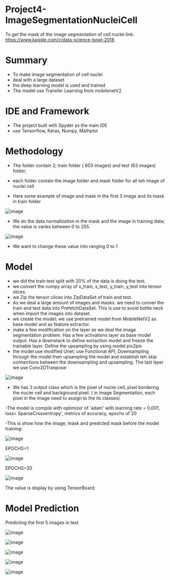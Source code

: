 # Project4-ImageSegmentationNucleiCell
To get the mask of the image segmentation of cell nuclei
link: https://www.kaggle.com/c/data-science-bowl-2018

# Summary
- To make image segmentation of cell nuclei
- deal with a large dataset
- the deep learning model is used and trained
- The model use Transfer Learning from mobilenetV2
# IDE and Framework
- The project built with Spyder as the main IDE
- use Tensorflow, Keras, Numpy, Mathplot
# Methodology
- The folder contain 2; train folder ( 603 images) and test (63 images) folder; 
- each folder contain the image folder and mask folder for all teh image of nuclei cell

- Here some example of image and mask in the first 3 image and its mask in train folder

![image](https://user-images.githubusercontent.com/73817610/175865928-7c37ae06-595c-488c-93c0-0131ad7525be.png)

- We do the data normalization in the mask and the image in training data; the value is varies between 0 to 255.

![image](https://user-images.githubusercontent.com/73817610/175866082-8fe7807f-9e5e-425a-9467-2b7c146f40d8.png)

- We want to change these value into ranging 0 to 1

# Model
- we did the train test split with 20% of the data is doing the test.
- we convert the numpy array of x_train, x_test, y_train, y_test into tensor slices.
- we Zip the tensor clices into ZipDataSet of train and test.
- As we deal a large amount of images and masks. we need to conver the train and test data into PrefetchDataSet. This is use to avoid bottle neck when import the images into dataset.
- we create the model; we use pretrained model from MobileNetV2 as base model and as feature extractor.
- make a few modification on the layer as we deal the image segmentation problem. Has a few activations layer as base model output. Has a downstack to define extraction model and freeze the trainable layer. Define the upsampling by using model pix2pix
- the model use modified Unet; use Functional API, Downsampling through the model then upsampling the model and establish teh skip connections between the downsampling and upsampling. The last layer we use Conv2DTranpose:

![image](https://user-images.githubusercontent.com/73817610/176503181-608af9e2-d658-4dbb-8e14-0cb08738e5ec.png)

- We has 3 output class which is the pixel of nuclei cell, pixel bordering the nuclei cell and background pixel. ( in Image Segmentation, each pixel in the image need to assign to the its classes)

-The model is compile with optimizer of 'adam' with learning rate = 0.001, loss= SparseCrossentropy', metrics of accuracy, epochs of 20

-This is show how the image, mask  and predicted mask before the model training:

![image](https://user-images.githubusercontent.com/73817610/176503840-0bcd7fe3-6a72-41b9-ac7d-950944a8b185.png)

EPOCHS=1

![image](https://user-images.githubusercontent.com/73817610/176506092-ddac0358-dbb4-4a9d-9e19-ad4a9d5e05dc.png)

EPOCHS=20

![image](https://user-images.githubusercontent.com/73817610/176506208-d3a6eb73-b309-4298-a938-ccb5a0d15ed8.png)


The value is display by using TensorBoard:


# Model Prediction

Predicting the first 5 images in test 

![image](https://user-images.githubusercontent.com/73817610/176506261-edb6d8b0-2d55-4f65-89a7-0939e77f714d.png)

![image](https://user-images.githubusercontent.com/73817610/176506274-146f7250-e35d-44b6-92be-7d4ba4b543ca.png)

![image](https://user-images.githubusercontent.com/73817610/176506319-9a4b30ff-27f5-40d5-985e-751c3d4cd67b.png)

![image](https://user-images.githubusercontent.com/73817610/176506337-6441b796-0156-4337-bdc3-22b6ebcee8de.png)

![image](https://user-images.githubusercontent.com/73817610/176506361-bcf04512-cc97-462f-bc9b-66bf10d1a357.png)










